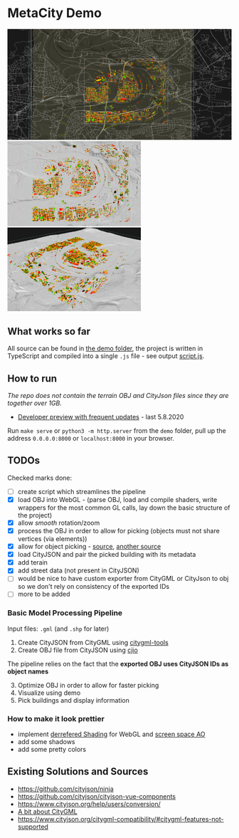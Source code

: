 # MetaCity Demo

<img src="./demo/screens/screen8.png" alt="drawing" width="600"/>
<br>
<img src="./demo/screens/scr5.png" alt="drawing" width="300"/>
<img src="./demo/screens/scr6.png" alt="drawing" width="300"/>

## What works so far
All source can be found in [the demo folder](./demo), the project is written in TypeScript and compiled into a single `.js` file - see output [script.js](./demo/build/script.js).

## How to run
*The repo does not contain the terrain OBJ and CityJson files since they are together over 1GB.*
* [Developer preview with frequent updates](https://vojtatom.cz/metacity) - last 5.8.2020

Run `make serve` or `python3 -m http.server` from the `demo` folder, pull up the address `0.0.0.0:8000` or `localhost:8000` in your browser.

## TODOs
Checked marks done:

* [ ] create script which streamlines the pipeline
* [x] load OBJ into WebGL - (parse OBJ, load and compile shaders, write wrappers for the most common GL calls, lay down the basic structure of the project)
* [x] allow *smooth* rotation/zoom
* [x] process the OBJ in order to allow for picking (objects must not share vertices (via elements))
* [x] allow for object picking - [source](http://learnwebgl.brown37.net/11_advanced_rendering/selecting_objects.html), [another source](https://webglfundamentals.org/webgl/lessons/webgl-picking.html)
* [x] load CityJSON and pair the picked building with its metadata 
* [x] add terain
* [x] add street data (not present in CityJSON)
* [ ] would be nice to have custom exporter from CityGML or CityJson to obj so we don't rely on consistency of the exported IDs
* [ ] more to be added

### Basic Model Processing Pipeline

Input files: `.gml` (and `.shp` for later)
1. Create CityJSON from CityGML using [citygml-tools](https://github.com/citygml4j/citygml-tools)
2. Create OBJ file from CityJSON using [cjio](https://github.com/cityjson/cjio)

The pipeline relies on the fact that the **exported OBJ uses CityJSON IDs as object names**

3. Optimize OBJ in order to allow for faster picking
4. Visualize using demo
5. Pick buildings and display information

### How to make it look prettier
* implement [derrefered Shading](https://learnopengl.com/Advanced-Lighting/Deferred-Shading) for WebGL and [screen space AO](https://learnopengl.com/Advanced-Lighting/SSAO)
* add some shadows
* add some pretty colors

## Existing Solutions and Sources
* https://github.com/cityjson/ninja
* https://github.com/cityjson/cityjson-vue-components
* https://www.cityjson.org/help/users/conversion/
* [A bit about CityGML](http://en.wiki.quality.sig3d.org/index.php/Modeling_Guide_for_3D_Objects_-_Part_1:_Basics_(Rules_for_Validating_GML_Geometries_in_CityGML))
* https://www.cityjson.org/citygml-compatibility/#citygml-features-not-supported
